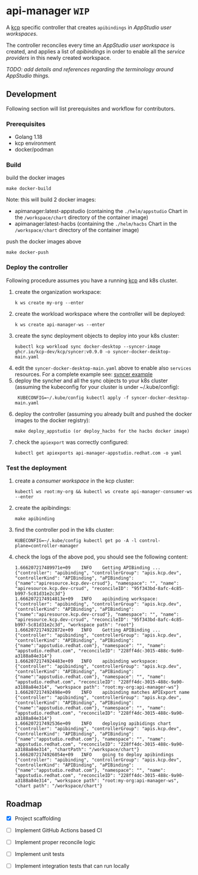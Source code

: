 # api-manager `WIP`

A [kcp](https://github.com/kcp-dev/kcp) specific controller that creates `apibindings` in _AppStudio user workspaces_.

The controller reconciles every time an _AppStudio user workspace_ is created, and applies a list of _apibindings_ in order to enable all the _service providers_ in this newly created workspace.


_TODO: add details and references regarding the terminology around AppStudio things._


## Development

Following section will list prerequisites and workflow for contributors.

### Prerequisites

* Golang 1.18
* kcp environment
* docker/podman

### Build

build the docker images
```shell
make docker-build 
```
Note: this will build 2 docker images:
- apimanager:latest-appstudio (containing the `./helm/appstudio` Chart in the `/workspace/chart` directory of the container image)
- apimanager:latest-hacbs (containing the `./helm/hacbs` Chart in the `/workspace/chart` directory of the container image)

push the docker images above
```shell
make docker-push
```

### Deploy the controller

Following procedure assumes you have a running [kcp](https://github.com/kcp-dev/kcp) and k8s cluster.

1. create the organization workspace:
    ```shell
    k ws create my-org --enter
    ```
2. create the workload workspace where the controller will be deployed:
    ```shell
    k ws create api-manager-ws --enter
    ```
3. create the sync deployment objects to deploy into your k8s cluster:
    ```shell
    kubectl kcp workload sync docker-desktop --syncer-image ghcr.io/kcp-dev/kcp/syncer:v0.9.0 -o syncer-docker-desktop-main.yaml
    ```
4. edit the `syncer-docker-desktop-main.yaml` above to  enable also `services` resources. For a complete example see: [syncer example](./test/syncer-docker-desktop-main.yaml)
5. deploy the syncher and all the sync objects to your k8s cluster (assuming the kubeconfig for your cluster is under ~/.kube/config):
   ```shell
    KUBECONFIG=~/.kube/config kubectl apply -f syncer-docker-desktop-main.yaml
   ```
6. deploy the controller (assuming you already built and pushed the docker images to the docker registry):
    ```shell
    make deploy_appstudio (or deploy_hacbs for the hacbs docker image)
    ```
7. check the `apiexport` was correctly configured:
    ```shell
    kubectl get apiexports api-manager-appstudio.redhat.com -o yaml
    ```

### Test the deployment

1. create a _consumer workspace_ in the kcp cluster:
    ```shell
    kubectl ws root:my-org && kubectl ws create api-manager-consumer-ws --enter 
    ```
2. create the apibindings:
   ```shell
   make apibinding
   ```
3. find the controller pod in the k8s cluster:
   ```shell
   KUBECONFIG=~/.kube/config kubectl get po -A -l control-plane=controller-manager 
   ```
4. check the logs of the above pod, you should see the following content:
    ```shell
   1.666207217489971e+09	INFO	Getting APIBinding ...	{"controller": "apibinding", "controllerGroup": "apis.kcp.dev", "controllerKind": "APIBinding", "aPIBinding": {"name":"apiresource.kcp.dev-crsud"}, "namespace": "", "name": "apiresource.kcp.dev-crsud", "reconcileID": "95f343bd-8afc-4c85-b997-5c81d31e2c3d"}
   1.6662072174914813e+09	INFO	apibinding workspace: 	{"controller": "apibinding", "controllerGroup": "apis.kcp.dev", "controllerKind": "APIBinding", "aPIBinding": {"name":"apiresource.kcp.dev-crsud"}, "namespace": "", "name": "apiresource.kcp.dev-crsud", "reconcileID": "95f343bd-8afc-4c85-b997-5c81d31e2c3d", "workspace path": "root"}
   1.6662072174922872e+09	INFO	Getting APIBinding ...	{"controller": "apibinding", "controllerGroup": "apis.kcp.dev", "controllerKind": "APIBinding", "aPIBinding": {"name":"appstudio.redhat.com"}, "namespace": "", "name": "appstudio.redhat.com", "reconcileID": "228ff4dc-3015-488c-9a90-a3188a84e314"}
   1.6662072174924483e+09	INFO	apibinding workspace: 	{"controller": "apibinding", "controllerGroup": "apis.kcp.dev", "controllerKind": "APIBinding", "aPIBinding": {"name":"appstudio.redhat.com"}, "namespace": "", "name": "appstudio.redhat.com", "reconcileID": "228ff4dc-3015-488c-9a90-a3188a84e314", "workspace path": "root:my-org:api-manager-ws"}
   1.666207217492498e+09	INFO	apibinding matches APIExport name	{"controller": "apibinding", "controllerGroup": "apis.kcp.dev", "controllerKind": "APIBinding", "aPIBinding": {"name":"appstudio.redhat.com"}, "namespace": "", "name": "appstudio.redhat.com", "reconcileID": "228ff4dc-3015-488c-9a90-a3188a84e314"}
   1.666207217492536e+09	INFO	deploying apibidings chart	{"controller": "apibinding", "controllerGroup": "apis.kcp.dev", "controllerKind": "APIBinding", "aPIBinding": {"name":"appstudio.redhat.com"}, "namespace": "", "name": "appstudio.redhat.com", "reconcileID": "228ff4dc-3015-488c-9a90-a3188a84e314", "chartPath": "/workspace/chart"}
   1.6662072174926054e+09	INFO	going to deploy apibindings	{"controller": "apibinding", "controllerGroup": "apis.kcp.dev", "controllerKind": "APIBinding", "aPIBinding": {"name":"appstudio.redhat.com"}, "namespace": "", "name": "appstudio.redhat.com", "reconcileID": "228ff4dc-3015-488c-9a90-a3188a84e314", "workspace path": "root:my-org:api-manager-ws", "chart path": "/workspace/chart"}
    ```

## Roadmap

- [x] Project scaffolding
- [ ] Implement GitHub Actions based CI
- [ ] Implement proper reconcile logic
- [ ] Implement unit tests
- [ ] Implement integration tests that can run locally

